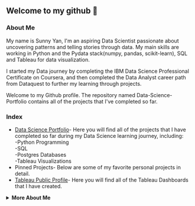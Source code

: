 ## Welcome to my github 👋 

### About Me

My name is Sunny Yan, I'm an aspiring Data Scientist passionate about uncovering patterns and telling stories through data. My main skills are working in Python and the Pydata stack(numpy, pandas, scikit-learn), SQL and Tableau for data visualization.

I started my Data journey by completing the IBM Data Science Professional Certificate on Coursera, and then completed the Data Analyst career path from Dataquest to further my learning through projects.

Welcome to my Github profile. The repository named Data-Science-Portfolio contains all of the projects that I've completed so far.

<!-- <summary><strong>Index</strong></summary> -->
### Index

- [Data Science Portfolio](https://github.com/sunnyyan97/Data-Science-Portfolio)- Here you will find all of the projects that I have completed so far during my Data Science learning journey, including:  
    -Python Programming  
    -SQL   
    -Postgres Databases    
    -Tableau Visualizations   
- Pinned Projects- Below are some of my favorite personal projects in detail.
- [Tableau Public Profile](https://public.tableau.com/profile/sunny.yan7263#!/)- Here you will find all of the Tableau Dashboards that I have created.

<details>
    
<summary><strong>More About Me</strong></summary>

- 🔭  I’m currently applying to jobs in Data Science, Data and Business Analytics and Business Intelligence. If you are looking for a hardworking team-player, look no further!
- 🌱  I'm currently enrolled in Duke's [Excel to MySQL: Analytic Techniques for Business Specialization](https://www.coursera.org/specializations/excel-mysql) and [UC Davis' Data Visualization with Tableau Specialization](https://www.coursera.org/specializations/data-visualization) on Coursera.
- 📫  How to reach me: https://www.linkedin.com/in/sunny-yan-0504a6120/
- 💬  Twitter for Data Visualizations: [@sunnyyan97](https://twitter.com/sunnyyan97)


<!--
**sunnyyan97/sunnyyan97** is a ✨ _special_ ✨ repository because its `README.md` (this file) appears on your GitHub profile.

Here are some ideas to get you started:

- 🔭 I’m currently working on ...
- 🌱 I’m currently learning ...
- 👯 I’m looking to collaborate on ...
- 🤔 I’m looking for help with ...
- 💬 Ask me about ...
- 📫 How to reach me: ...
- 😄 Pronouns: ...
- ⚡ Fun fact: ...
-->
